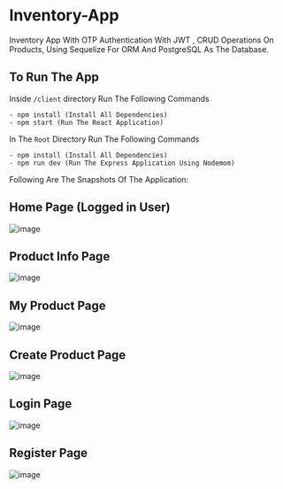 # Inventory-App
Inventory App With OTP Authentication With JWT , CRUD Operations On Products, Using Sequelize For ORM And PostgreSQL As The Database.

## To Run The App

Inside ```/client``` directory 
Run The Following Commands 
```
- npm install (Install All Dependencies)
- npm start (Run The React Application)
```

In The ```Root``` Directory 
Run The Following Commands 
```
- npm install (Install All Dependencies)
- npm run dev (Run The Express Application Using Nodemom)
```
Following Are The Snapshots Of The Application:

## Home Page (Logged in User) 
![image](https://user-images.githubusercontent.com/72315012/176127553-e8bb053a-7261-4728-b188-42ec999d518b.png)

## Product Info Page 
![image](https://user-images.githubusercontent.com/72315012/176127756-0d9d6660-8219-4ab9-9713-24bb15b860ec.png)

## My Product Page 
![image](https://user-images.githubusercontent.com/72315012/176127908-3cd5bd91-834f-47f9-a622-0490d912960d.png)

## Create Product Page
![image](https://user-images.githubusercontent.com/72315012/176127964-c3d6fba6-d2e2-44ae-9373-25c0250c38d9.png)

## Login Page
![image](https://user-images.githubusercontent.com/72315012/176129972-f8a56e2e-2ae0-492d-bb30-c7365dc23f78.png)

## Register Page
![image](https://user-images.githubusercontent.com/72315012/176129903-9810361b-7124-483d-88e8-823206debaaf.png)

